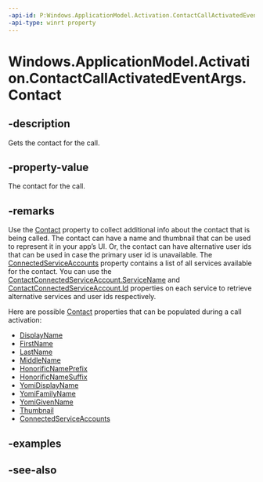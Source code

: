 ----api-id: P:Windows.ApplicationModel.Activation.ContactCallActivatedEventArgs.Contact
-api-type: winrt property
---<!-- Property syntaxpublic Windows.ApplicationModel.Contacts.Contact Contact { get; }--># Windows.ApplicationModel.Activation.ContactCallActivatedEventArgs.Contact## -descriptionGets the contact for the call.## -property-valueThe contact for the call.## -remarksUse the [Contact](contactcallactivatedeventargs_contact.md) property to collect additional info about the contact that is being called. The contact can have a name and thumbnail that can be used to represent it in your app’s UI. Or, the contact can have alternative user ids that can be used in case the primary user id is unavailable. The [ConnectedServiceAccounts](../windows.applicationmodel.contacts/contact_connectedserviceaccounts.md) property contains a list of all services available for the contact. You can use the [ContactConnectedServiceAccount.ServiceName](../windows.applicationmodel.contacts/contactconnectedserviceaccount_servicename.md) and [ContactConnectedServiceAccount.Id](../windows.applicationmodel.contacts/contactconnectedserviceaccount_id.md) properties on each service to retrieve alternative services and user ids respectively.Here are possible [Contact](../windows.applicationmodel.contacts/contact.md) properties that can be populated during a call activation:+ [DisplayName](../windows.applicationmodel.contacts/contact_displayname.md)+ [FirstName](../windows.applicationmodel.contacts/contact_firstname.md)+ [LastName](../windows.applicationmodel.contacts/contact_lastname.md)+ [MiddleName](../windows.applicationmodel.contacts/contact_middlename.md)+ [HonorificNamePrefix](../windows.applicationmodel.contacts/contact_honorificnameprefix.md)+ [HonorificNameSuffix](../windows.applicationmodel.contacts/contact_honorificnamesuffix.md)+ [YomiDisplayName](../windows.applicationmodel.contacts/contact_yomidisplayname.md)+ [YomiFamilyName](../windows.applicationmodel.contacts/contact_yomifamilyname.md)+ [YomiGivenName](../windows.applicationmodel.contacts/contact_yomigivenname.md)+ [Thumbnail](../windows.applicationmodel.contacts/contact_thumbnail.md)+ [ConnectedServiceAccounts](../windows.applicationmodel.contacts/contact_connectedserviceaccounts.md)## -examples## -see-also